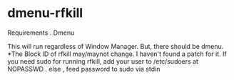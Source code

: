 # dmenu-rfkill

Requirements
. Dmenu

This will run regardless of Window Manager. But, there should be dmenu.
*The Block ID of rfkill may/maynot change. 
I haven't found a patch for it.
If you need sudo for running rfkill, add your user to /etc/sudoers at
NOPASSWD . else , feed password to sudo via stdin



